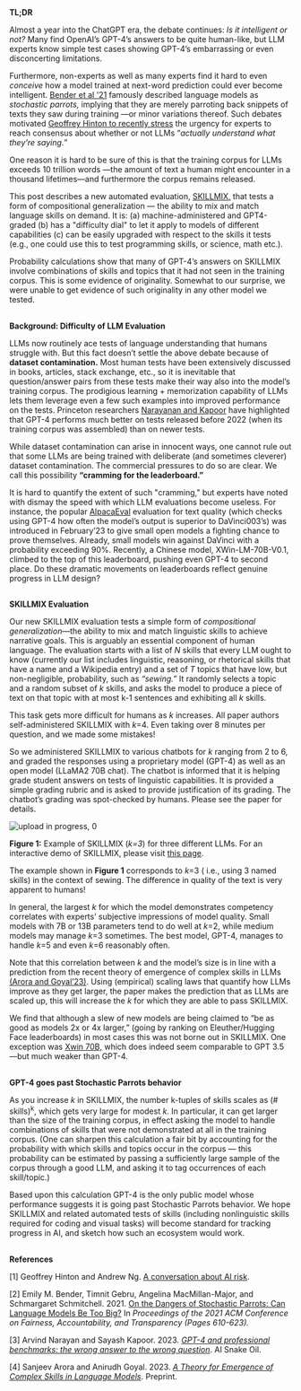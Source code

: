 ##   
**TL;DR**

Almost a year into the ChatGPT era, the debate continues: _Is it intelligent or not?_ Many find OpenAI’s GPT-4’s answers to be quite human-like, but LLM experts know simple test cases showing GPT-4’s embarrassing or even disconcerting limitations.

Furthermore, non-experts as well as many experts find it hard to even _conceive_ how a model trained at next-word prediction could ever become intelligent. [Bender et al '21](https://dl.acm.org/doi/10.1145/3442188.3445922) famously described language models as _stochastic parrots,_ implying that they are merely parroting back snippets of texts they saw during training —or minor variations thereof. Such debates motivated [Geoffrey Hinton to recently stress](https://twitter.com/AndrewYNg/status/1667920020587020290?lang=en) the urgency for experts to reach consensus about whether or not LLMs  “_actually understand what they’re saying._”

One reason it is hard to be sure of this is that the training corpus for LLMs exceeds 10 trillion words —the amount of text a human might encounter in a thousand lifetimes—and furthermore the corpus remains released.

This post describes a new automated evaluation, [SKILLMIX,](https://arxiv.org/abs/2310.17567) that tests a form of compositional generalization — the ability to mix and match language skills on demand. It is: (a) machine-administered and GPT4-graded (b) has a "difficulty dial" to let it apply to models of different capabilities (c) can be easily upgraded with respect to the skills it tests (e.g., one could use this to test programming skills, or science, math etc.).  
   
Probability calculations show that many of GPT-4’s answers on SKILLMIX involve combinations of skills and topics that it had not seen in the training corpus.  This is some evidence of originality. Somewhat to our surprise, we were unable to get evidence of such originality in any other model we tested.

## 
**Background: Difficulty of LLM Evaluation**

LLMs now routinely ace tests of language understanding that humans struggle with. But this fact doesn’t settle the above debate because of **dataset contamination.** Most human tests have been extensively discussed in books, articles, stack exchange, etc., so it is inevitable that question/answer pairs from these tests make their way also into the model’s training corpus. The prodigious learning + memorization capability of LLMs lets them leverage even a few such examples into improved performance on the tests. Princeton researchers [Narayanan and Kapoor](https://www.aisnakeoil.com/p/gpt-4-and-professional-benchmarks) have highlighted that GPT-4 performs much better on tests released before 2022 (when its training corpus was assembled) than on newer tests.

While dataset contamination can arise in innocent ways, one cannot rule out that some LLMs are being trained with deliberate (and sometimes cleverer) dataset contamination. The commercial pressures to do so are clear. We call this possibility **“cramming for the leaderboard.”**

It is hard to quantify the extent of such "cramming," but experts have noted with dismay the speed with which LLM evaluations become useless. For instance, the popular [AlpacaEval](https://tatsu-lab.github.io/alpaca_eval/) evaluation for text quality (which checks using GPT-4 how often the model’s output is superior to DaVinci003’s) was introduced in February’23 to give small open models a fighting chance to prove themselves. Already, small models win against DaVinci with a probability exceeding 90%. Recently, a Chinese model, XWin-LM-70B-V0.1, climbed to the top of this leaderboard, pushing even GPT-4 to second place. Do these dramatic movements on leaderboards reflect genuine progress in LLM design? 

## 
**SKILLMIX Evaluation**

Our new SKILLMIX evaluation tests a simple form of _compositional generalization_—the ability to mix and match linguistic skills to achieve narrative goals. This is arguably an essential component of human language.  The evaluation starts with a list of _N_ skills that every LLM ought to know (currently our list includes  linguistic, reasoning, or rhetorical skills that have a name and a Wikipedia entry) and a set of _T_ topics that have low, but non-negligible, probability, such as _“sewing.”_ It randomly selects a topic and a random subset of _k_ skills, and asks the model to produce a piece of text on that topic with at most k-1 sentences and exhibiting all _k_ skills.

This task gets more difficult for humans as _k_ increases. All paper authors self-administered SKILLMIX with _k_\=4. Even taking over 8 minutes per question, and we made some mistakes!

So we administered SKILLMIX to various chatbots for _k_ ranging from 2 to 6, and graded the responses using a proprietary model (GPT-4)  as well as an open model (LLaMA2 70B chat). The chatbot is informed that it is helping grade student answers on tests of linguistic capabilities. It is provided a simple grading rubric and is asked to provide justification of its grading. The chatbot’s grading was spot-checked by humans. Please see the paper for details.

![upload in progress, 0](https://pli-blog.ghost.io/content/images/2023/11/skillmix-example-2.001.png)

**Figure 1:** Example of SKILLMIX (_k=3_) for three different LLMs. For an interactive demo of SKILLMIX, please visit [this page](https://huggingface.co/spaces/dingliyu/skillmix).

The example shown in **Figure 1** corresponds to _k_\=3 ( i.e., using 3 named skills) in the context of sewing. The difference in quality of the text is very apparent to humans!

In general, the largest _k_ for which the model demonstrates competency correlates with experts’ subjective impressions of model quality. Small models with 7B or 13B parameters tend to do well at _k_\=2, while medium models may manage _k_\=3 sometimes. The best model, GPT-4, manages to handle  _k_\=5 and even _k_\=6 reasonably often.

Note that this correlation between _k_ and the model’s size is in line with a prediction from the recent theory of emergence of complex skills in LLMs [(Arora and Goyal’23)](https://arxiv.org/abs/2307.15936).  Using (empirical) scaling laws that quantify how LLMs improve as they get larger, the paper makes the prediction that as LLMs are scaled up, this will increase the _k_ for which they are able to pass SKILLMIX.

We find that although a slew of new models are being claimed to “be as good as models 2x or 4x larger,” (going by ranking on  Eleuther/Hugging Face leaderboards)  in most cases this was not borne out in SKILLMIX. One exception was [Xwin 70B,](https://github.com/Xwin-LM/Xwin-LM) which does indeed seem comparable to GPT 3.5 —but much weaker than GPT-4. 

## 
**GPT-4 goes past Stochastic Parrots behavior**

 As you increase _k_ in SKILLMIX, the number k-tuples of skills scales as (# skills)<sup data-lexical-text="true"><span>k</span></sup>, which gets very large for modest _k._ In particular, it can get larger than the size of the training corpus, in effect asking the model to handle combinations of skills that were not demonstrated at all in the training corpus. (One can sharpen this calculation a fair bit by accounting for the probability with which skills and topics occur in the corpus — this probability can be estimated by passing a sufficiently large sample of the corpus through a good LLM, and asking it to tag occurrences of each skill/topic.)

Based upon this calculation GPT-4 is the only public model whose performance suggests it is going past Stochastic Parrots behavior. We hope SKILLMIX and related automated tests of skills (including nonlinguistic skills required for coding and visual tasks) will become standard for tracking progress in AI, and sketch how such an ecosystem would work. 

## 
**References**

\[1\] Geoffrey Hinton and Andrew Ng. [A conversation about AI risk](https://twitter.com/AndrewYNg/%20status/1667920020587020290?lang=en).

\[2\] Emily M. Bender, Timnit Gebru, Angelina MacMillan-Major, and Schmargaret Schmitchell. 2021. [On the Dangers of Stochastic Parrots: Can Language Models Be Too Big?](https://dl.acm.org/doi/10.1145/3442188.3445922) In _Proceedings of the 2021 ACM Conference on Fairness, Accountability, and Transparency (Pages 610-623)._

\[3\] Arvind Narayan and Sayash Kapoor. 2023. [_GPT-4 and professional benchmarks: the wrong answer to the wrong question_](https://www.aisnakeoil.com/p/gpt-4-and-professional-benchmarks). AI Snake Oil.

\[4\] Sanjeev Arora and Anirudh Goyal. 2023. [_A Theory for Emergence of Complex Skills in Language Models_](https://arxiv.org/abs/2307.15936). Preprint.
